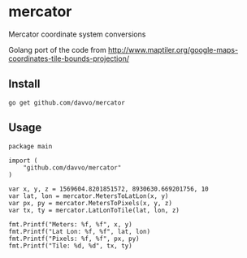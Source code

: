 # mercator
Mercator coordinate system conversions

Golang port of the code from http://www.maptiler.org/google-maps-coordinates-tile-bounds-projection/

## Install
```
go get github.com/davvo/mercator
```

## Usage
```
package main

import (
	"github.com/davvo/mercator"
)

var x, y, z = 1569604.8201851572, 8930630.669201756, 10
var lat, lon = mercator.MetersToLatLon(x, y)
var px, py = mercator.MetersToPixels(x, y, z)
var tx, ty = mercator.LatLonToTile(lat, lon, z)

fmt.Printf("Meters: %f, %f", x, y)
fmt.Printf("Lat Lon: %f, %f", lat, lon)
fmt.Printf("Pixels: %f, %f", px, py)
fmt.Printf("Tile: %d, %d", tx, ty)
```

